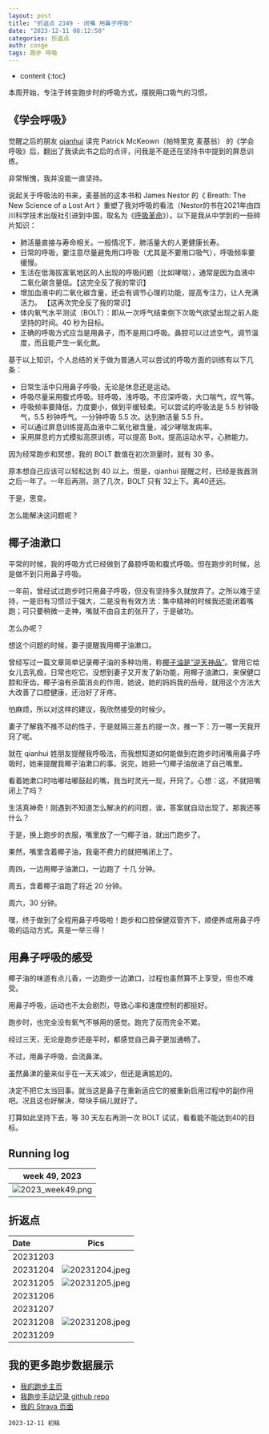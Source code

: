 ```yaml
---
layout: post
title: "折返点 2349 - 闭嘴 用鼻子呼吸"
date: "2023-12-11 08:12:50"
categories: 折返点
auth: conge
tags: 跑步 呼吸
---
```

* content
{:toc}

本周开始，专注于转变跑步时的呼吸方式，摆脱用口吸气的习惯。




## 《学会呼吸》

觉醒之后的朋友 [qianhui](https://zhuanlan.zhihu.com/p/665213671) 读完 Patrick McKeown（帕特里克 麦基翁） 的《学会呼吸》后，翻出了我读此书之后的点评，问我是不是还在坚持书中提到的屏息训练。

非常惭愧，我并没能一直坚持。

说起关于呼吸法的书来，麦基翁的这本书和 James Nestor 的《 Breath: The New Science of a Lost Art 》重塑了我对呼吸的看法（Nestor的书在2021年由四川科学技术出版社引进到中国，取名为《[呼吸革命](https://neodb.social/book/1PbiLlgdpHSUX0FwQDamxJ)》）。以下是我从中学到的一些碎片知识：

* 肺活量直接与寿命相关。一般情况下，肺活量大的人更健康长寿。
* 日常的呼吸，要注意尽量避免用口呼吸（尤其是不要用口吸气），呼吸频率要缓慢。
* 生活在低海拔富氧地区的人出现的呼吸问题（比如哮喘），通常是因为血液中二氧化碳含量低。【这完全反了我的常识】
* 增加血液中的二氧化碳含量，还会有调节心理的功能，提高专注力，让人充满活力。 【这再次完全反了我的常识】
* 体内氧气水平测试（BOLT）：即从一次呼气结束倒下次吸气欲望出现之前人能坚持的时间。40 秒为目标。
* 正确的呼吸方式应当是用鼻子，而不是用口呼吸。鼻腔可以过滤空气，调节温度，而且能产生一氧化氮。 

基于以上知识，个人总结的关于做为普通人可以尝试的呼吸方面的训练有以下几条：

* 日常生活中只用鼻子呼吸，无论是休息还是运动。
* 呼吸尽量采用腹式呼吸。轻呼吸，浅呼吸。不应深呼吸，大口喘气，叹气等。 
* 呼吸频率要降低，力度要小，做到平缓轻柔。可以尝试的呼吸法是 5.5 秒钟吸气，5.5 秒钟呼气。一分钟呼吸 5.5 次。达到肺活量 5.5 升。
* 可以通过屏息训练提高血液中二氧化碳含量，减少哮喘发病率。
* 采用屏息的方式模拟高原训练，可以提高 Bolt，提高运动水平，心肺能力。

因为经常跑步和冥想，我的 BOLT 数值在初次测量时，就有 30 多。

原本想自己应该可以轻松达到 40 以上。但是，qianhui 提醒之时，已经是我首测之后一年了。一年后再测，测了几次，BOLT 只有 32上下。离40还远。

于是，思变。

怎么能解决这问题呢？

## 椰子油漱口

平常的时候，我的呼吸方式已经做到了鼻腔呼吸和腹式呼吸。但在跑步的时候，总是做不到只用鼻子呼吸。

一年前，曾经试过跑步时只用鼻子呼吸，但没有坚持多久就放弃了。之所以难于坚持，一是旧有习惯过于强大，二是没有有效方法：集中精神的时候我还能闭着嘴跑；可只要稍微一走神，嘴就不由自主的张开了，于是破功。

怎么办呢？

想这个问题的时候，妻子提醒我用椰子油漱口。

曾经写过一篇文章简单记录椰子油的多种功用，称[椰子油是“逆天神品”](https://conge.livingwithfcs.org/2014/12/07/ni-tian-shen-pin-ye-zi-you/)。曾用它给女儿去乳痂，日常也吃它。没想到妻子又开发了新功能，用椰子油漱口，来保健口腔和牙齿。椰子油有杀菌消炎的作用，她说，她的妈妈我的岳母，就用这个方法大大改善了口腔健康，还治好了牙疼。

怕麻烦，所以对这样的建议，我欣然接受的时候少。

妻子了解我不推不动的性子，于是就隔三差五的提一次，推一下：万一哪一天我开窍了呢。

就在 qianhui 姓朋友提醒我呼吸法，而我想知道如何能做到在跑步时闭嘴用鼻子呼吸时，她来提醒我椰子油漱口的事。说完，她把一勺椰子油放进了自己嘴里。

看着她漱口时咕嘟咕嘟鼓起的嘴，我当时灵光一现，开窍了。心想：这，不就把嘴闭上了吗？

生活真神奇！刚遇到不知道怎么解决的的问题，诶，答案就自动出现了。那我还等什么？

于是，换上跑步的衣服，嘴里放了一勺椰子油，就出门跑步了。

果然，嘴里含着椰子油，我毫不费力的就把嘴闭上了。

周四，一边用椰子油漱口，一边跑了 十几 分钟。

周五，含着椰子油跑了将近 20 分钟。

周六，30 分钟。

嘿，终于做到了全程用鼻子呼吸啦！跑步和口腔保健双管齐下，顺便养成用鼻子呼吸的运动方式。真是一举三得！

## 用鼻子呼吸的感受

椰子油的味道有点儿香，一边跑步一边漱口，过程也虽然算不上享受，但也不难受。

用鼻子呼吸，运动也不太会剧烈，导致心率和速度控制的都挺好。

跑步时，也完全没有氧气不够用的感觉。跑完了反而完全不累。

经过三天，无论是跑步还是平时，都感觉自己鼻子更加通畅了。

不过，用鼻子呼吸，会流鼻涕。

虽然鼻涕的量来似乎在一天天减少，但还是满尴尬的。

决定不把它太当回事。就当这是鼻子在重新适应它的被重新启用过程中的副作用吧。况且这也好解决，带块手绢儿就好了。

打算如此坚持下去，等 30 天左右再测一次 BOLT 试试，看看能不能达到40的目标。

## Running log

| week 49, 2023 |
| :-----------: |
| ![2023_week49.png](https://s2.loli.net/2023/12/12/nUvaNCsiShfBZHg.png) |

## 折返点

| Date     | Pics  |
| :------- | :------------------------------------------------------------------: |
| 20231203 |  |
| 20231204 | ![20231204.jpeg](https://s2.loli.net/2023/12/12/67iKlk1ALPjnDUH.jpg) |
| 20231205 | ![20231205.jpeg](https://s2.loli.net/2023/12/12/Rvx3nSaeZhNsuVj.jpg) |
| 20231206 |  |
| 20231207 |  |
| 20231208 | ![20231208.jpeg](https://s2.loli.net/2023/12/12/ONGlLsAgtDCyZUb.jpg) |
| 20231209 |  |

## 我的更多跑步数据展示

* [我的跑步主页](https://conge.livingwithfcs.org/running_page/)
* [我跑步手动记录 github repo](https://github.com/conge/RunningStreak)
* [我的 Strava 页面](https://www.strava.com/athletes/57680242)

```
2023-12-11 初稿
```
